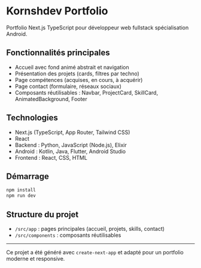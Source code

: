 # Kornshdev Portfolio

Portfolio Next.js TypeScript pour développeur web fullstack spécialisation Android.

## Fonctionnalités principales
- Accueil avec fond animé abstrait et navigation
- Présentation des projets (cards, filtres par techno)
- Page compétences (acquises, en cours, à acquérir)
- Page contact (formulaire, réseaux sociaux)
- Composants réutilisables : Navbar, ProjectCard, SkillCard, AnimatedBackground, Footer

## Technologies
- Next.js (TypeScript, App Router, Tailwind CSS)
- React
- Backend : Python, JavaScript (Node.js), Elixir
- Android : Kotlin, Java, Flutter, Android Studio
- Frontend : React, CSS, HTML

## Démarrage
```bash
npm install
npm run dev
```

## Structure du projet
- `/src/app` : pages principales (accueil, projets, skills, contact)
- `/src/components` : composants réutilisables

---

Ce projet a été généré avec `create-next-app` et adapté pour un portfolio moderne et responsive.
